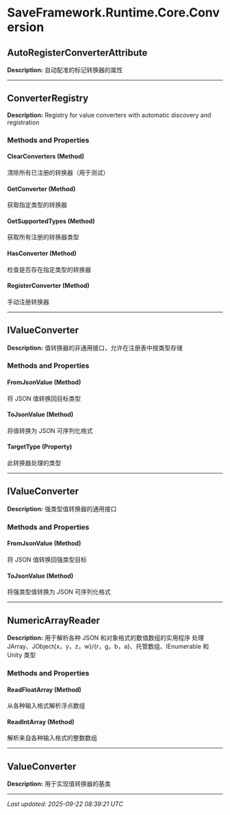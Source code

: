 # SaveFramework.Runtime.Core.Conversion

## AutoRegisterConverterAttribute

**Description:** 自动配准的标记转换器的属性

---

## ConverterRegistry

**Description:** Registry for value converters with automatic discovery and registration

### Methods and Properties

#### ClearConverters (Method)
清除所有已注册的转换器（用于测试）

#### GetConverter (Method)
获取指定类型的转换器

#### GetSupportedTypes (Method)
获取所有注册的转换器类型

#### HasConverter (Method)
检查是否存在指定类型的转换器

#### RegisterConverter (Method)
手动注册转换器

---

## IValueConverter

**Description:** 值转换器的非通用接口，允许在注册表中按类型存储

### Methods and Properties

#### FromJsonValue (Method)
将 JSON 值转换回目标类型

#### ToJsonValue (Method)
将值转换为 JSON 可序列化格式

#### TargetType (Property)
此转换器处理的类型

---

## IValueConverter

**Description:** 强类型值转换器的通用接口

### Methods and Properties

#### FromJsonValue (Method)
将 JSON 值转换回强类型目标

#### ToJsonValue (Method)
将强类型值转换为 JSON 可序列化格式

---

## NumericArrayReader

**Description:** 用于解析各种 JSON 和对象格式的数值数组的实用程序
处理 JArray、JObject{x，y，z，w}/{r，g，b，a}、托管数组、IEnumerable 和 Unity 类型

### Methods and Properties

#### ReadFloatArray (Method)
从各种输入格式解析浮点数组

#### ReadIntArray (Method)
解析来自各种输入格式的整数数组

---

## ValueConverter

**Description:** 用于实现值转换器的基类

---

*Last updated: 2025-09-22 08:39:21 UTC*
